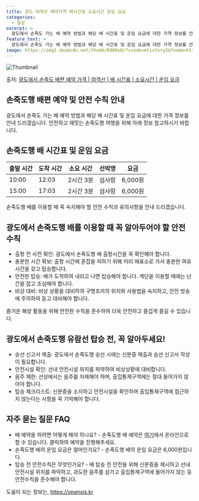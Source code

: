 ```yaml
---
title: 광도 여객선 예약가격 배시간표 소요시간 운임 요금
categories:
  - 일상
excerpt: >
  광도에서 손죽도 가는 배 예약 방법과 해당 배 시간표 및 운임 요금에 대한 가격 정보를 안내 드리겠습니다. 안전하고 재밋는 손죽도행 여행을 위해 아래 정보 참고하시기 바랍니다. 손죽도행 배편 예약하기 👈 클릭광도에서 손죽도행 배 시간표출발 시간도착 시간소요 시간선박명요금10:0012:032시간 3분섬사랑6,000원15:0017:032시간 3분섬사랑6,000원손죽도행 배편 예약하기 👈 클릭광도에서 손죽도행 여객선 탑승 시 이용수칙중요한 내용: 광도에서 손죽도행 배를 이용할 때 꼭 알아두어야 할 안전 수칙입니다. 1. 출항 전 사전 확인 내용: 광도에서 손죽도행 배 출항시간을 꼭 확인해야 합니다. 2. 충분한 시간 확보 내용: 출항 시간에 혼잡을 피하기 위해 미리 매표소로 가서 충분한 여유시간을 갖고 탑승합..
feature_text: >
  광도에서 손죽도 가는 배 예약 방법과 해당 배 시간표 및 운임 요금에 대한 가격 정보를 안내 드리겠습니다. 안전하고 재밋는 손죽도행 여행을 위해 아래 정보 참고하시기 바랍니다. 손죽도행 배편 예약하기 👈 클릭광도에서 손죽도행 배 시간표출발 시간도착 시간소요 시간선박명요금10:0012:032시간 3분섬사랑6,000원15:0017:032시간 3분섬사랑6,000원손죽도행 배편 예약하기 👈 클릭광도에서 손죽도행 여객선 탑승 시 이용수칙중요한 내용: 광도에서 손죽도행 배를 이용할 때 꼭 알아두어야 할 안전 수칙입니다. 1. 출항 전 사전 확인 내용: 광도에서 손죽도행 배 출항시간을 꼭 확인해야 합니다. 2. 충분한 시간 확보 내용: 출항 시간에 혼잡을 피하기 위해 미리 매표소로 가서 충분한 여유시간을 갖고 탑승합..
image: https://img1.daumcdn.net/thumb/R800x0/?scode=mtistory2&fname=https%3A%2F%2Fblog.kakaocdn.net%2Fdn%2FbXnEer%2FbtsHBPJ4coz%2F4nqPstEZsd2d0Vlk4SJAb1%2Fimg.webp
---
```


![Thumbnail](https://img1.daumcdn.net/thumb/R800x0/?scode=mtistory2&fname=https%3A%2F%2Fblog.kakaocdn.net%2Fdn%2FbXnEer%2FbtsHBPJ4coz%2F4nqPstEZsd2d0Vlk4SJAb1%2Fimg.webp)

<p>출처: <a href="https://opensis.kr/entry/%EA%B4%91%EB%8F%84%EC%97%90%EC%84%9C-%EC%86%90%EC%A3%BD%EB%8F%84-%EB%B0%B0%ED%8E%B8-%EC%98%88%EC%95%BD-%EA%B0%80%EA%B2%A9-%EC%97%AC%EA%B0%9D%EC%84%A0-%EB%B0%B0-%EC%8B%9C%EA%B0%84%ED%91%9C-%EC%86%8C%EC%9A%94%EC%8B%9C%EA%B0%84-%EC%9A%B4%EC%9E%84-%EC%9A%94%EA%B8%88" rel="dofollow">광도에서 손죽도 배편 예약 가격 | 여객선 | 배 시간표 | 소요시간 | 운임 요금</a> </p>

## 손죽도행 배편 예약 및 안전 수칙 안내

광도에서 손죽도 가는 배 예약 방법과 해당 배 시간표 및 운임 요금에 대한 가격 정보를 안내 드리겠습니다. 안전하고 재밋는 손죽도행 여행을
위해 아래 정보 참고하시기 바랍니다.

## 손죽도행 배 시간표 및 운임 요금

**출발 시간** | **도착 시간** | **소요 시간** | **선박명** | **요금**  
---|---|---|---|---  
10:00 | 12:03 | 2시간 3분 | 섬사랑 | 6,000원  
15:00 | 17:03 | 2시간 3분 | 섬사랑 | 6,000원  
  
손죽도행 배를 이용할 때 꼭 숙지해야 할 안전 수칙과 유의사항을 안내 드리겠습니다.

## 광도에서 손죽도행 배를 이용할 때 꼭 알아두어야 할 안전 수칙

  * 출항 전 사전 확인: 광도에서 손죽도행 배 출항시간을 꼭 확인해야 합니다.
  * 충분한 시간 확보: 출항 시간에 혼잡을 피하기 위해 미리 매표소로 가서 충분한 여유시간을 갖고 탑승합니다.
  * 안전한 탑승: 배가 도착하여 내리고 나면 탑승해야 합니다. 계단을 이용할 때에는 난간을 잡고 조심해야 합니다.
  * 비상 대비: 비상 상황을 대비하여 구명조끼의 위치와 사용법을 숙지하고, 안전 방송에 주의하여 듣고 대비해야 합니다.

즐거운 해양 활동을 위해 안전한 수칙을 준수하여 더욱 안전하고 즐겁게 즐길 수 있습니다.

## 광도에서 손죽도행 유람선 탑승 전, 꼭 알아두세요!

  * 승선 신고서 제출: 광도에서 손죽도행 승선 시에는 신분증 제출과 승선 신고서 작성이 필요합니다.
  * 안전시설 확인: 선내 안전시설 위치를 파악하여 비상상황에 대비합니다.
  * 음주 제한: 선상에서는 음주를 자제해야 하며, 출입통제구역에는 절대 들어가지 않아야 합니다.
  * 탑승 체크리스트: 신분증을 소지하고 안전시설을 확인하며 출입통제구역에 접근하지 않는다는 사항을 꼭 기억해야 합니다.

## 자주 묻는 질문 FAQ

  * 배 예약을 하려면 어떻게 해야 하나요? - 손죽도행 배 예약은 [여기](https://opensis.kr/entry/%EA%B4%91%EB%8F%84%EC%97%90%EC%84%9C-%EC%86%90%EC%A3%BD%EB%8F%84-%EB%B0%B0%ED%8E%B8-%EC%98%88%EC%95%BD-%EA%B0%80%EA%B2%A9-%EC%97%AC%EA%B0%9D%EC%84%A0-%EB%B0%B0-%EC%8B%9C%EA%B0%84%ED%91%9C-%EC%86%8C%EC%9A%94%EC%8B%9C%EA%B0%84-%EC%9A%B4%EC%9E%84-%EC%9A%94%EA%B8%88)에서 온라인으로 할 수 있습니다. 클릭하여 예약을 진행해주세요.
  * 손죽도행 배의 운임 요금은 얼마인가요? - 손죽도행 배의 운임 요금은 6,000원입니다.
  * 탑승 전 안전수칙은 무엇인가요? - 배 탑승 전 안전을 위해 신분증을 제시하고 선내 안전시설 위치를 파악하고, 과도한 음주를 삼가고 출입통제구역에 들어가지 않는 등 안전수칙을 준수해야 합니다.



 

도움이 되는 정보는, <a href="https://opensis.kr" rel="dofollow">https://opensis.kr</a>



